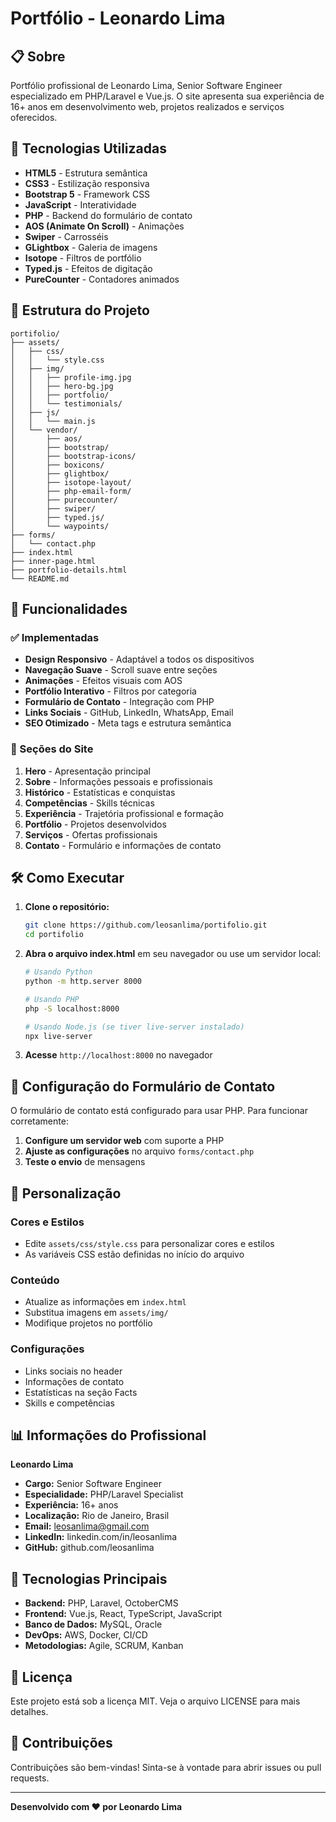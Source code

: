 # Portfólio - Leonardo Lima

## 📋 Sobre

Portfólio profissional de Leonardo Lima, Senior Software Engineer especializado em PHP/Laravel e Vue.js. O site apresenta sua experiência de 16+ anos em desenvolvimento web, projetos realizados e serviços oferecidos.

## 🚀 Tecnologias Utilizadas

- **HTML5** - Estrutura semântica
- **CSS3** - Estilização responsiva
- **Bootstrap 5** - Framework CSS
- **JavaScript** - Interatividade
- **PHP** - Backend do formulário de contato
- **AOS (Animate On Scroll)** - Animações
- **Swiper** - Carrosséis
- **GLightbox** - Galeria de imagens
- **Isotope** - Filtros de portfólio
- **Typed.js** - Efeitos de digitação
- **PureCounter** - Contadores animados

## 📁 Estrutura do Projeto

```
portifolio/
├── assets/
│   ├── css/
│   │   └── style.css
│   ├── img/
│   │   ├── profile-img.jpg
│   │   ├── hero-bg.jpg
│   │   ├── portfolio/
│   │   └── testimonials/
│   ├── js/
│   │   └── main.js
│   └── vendor/
│       ├── aos/
│       ├── bootstrap/
│       ├── bootstrap-icons/
│       ├── boxicons/
│       ├── glightbox/
│       ├── isotope-layout/
│       ├── php-email-form/
│       ├── purecounter/
│       ├── swiper/
│       ├── typed.js/
│       └── waypoints/
├── forms/
│   └── contact.php
├── index.html
├── inner-page.html
├── portfolio-details.html
└── README.md
```

## 🎯 Funcionalidades

### ✅ Implementadas
- **Design Responsivo** - Adaptável a todos os dispositivos
- **Navegação Suave** - Scroll suave entre seções
- **Animações** - Efeitos visuais com AOS
- **Portfólio Interativo** - Filtros por categoria
- **Formulário de Contato** - Integração com PHP
- **Links Sociais** - GitHub, LinkedIn, WhatsApp, Email
- **SEO Otimizado** - Meta tags e estrutura semântica

### 📱 Seções do Site
1. **Hero** - Apresentação principal
2. **Sobre** - Informações pessoais e profissionais
3. **Histórico** - Estatísticas e conquistas
4. **Competências** - Skills técnicas
5. **Experiência** - Trajetória profissional e formação
6. **Portfólio** - Projetos desenvolvidos
7. **Serviços** - Ofertas profissionais
8. **Contato** - Formulário e informações de contato

## 🛠️ Como Executar

1. **Clone o repositório:**
   ```bash
   git clone https://github.com/leosanlima/portifolio.git
   cd portifolio
   ```

2. **Abra o arquivo index.html** em seu navegador ou use um servidor local:
   ```bash
   # Usando Python
   python -m http.server 8000
   
   # Usando PHP
   php -S localhost:8000
   
   # Usando Node.js (se tiver live-server instalado)
   npx live-server
   ```

3. **Acesse** `http://localhost:8000` no navegador

## 📧 Configuração do Formulário de Contato

O formulário de contato está configurado para usar PHP. Para funcionar corretamente:

1. **Configure um servidor web** com suporte a PHP
2. **Ajuste as configurações** no arquivo `forms/contact.php`
3. **Teste o envio** de mensagens

## 🎨 Personalização

### Cores e Estilos
- Edite `assets/css/style.css` para personalizar cores e estilos
- As variáveis CSS estão definidas no início do arquivo

### Conteúdo
- Atualize as informações em `index.html`
- Substitua imagens em `assets/img/`
- Modifique projetos no portfólio

### Configurações
- Links sociais no header
- Informações de contato
- Estatísticas na seção Facts
- Skills e competências

## 📊 Informações do Profissional

**Leonardo Lima**
- **Cargo:** Senior Software Engineer
- **Especialidade:** PHP/Laravel Specialist
- **Experiência:** 16+ anos
- **Localização:** Rio de Janeiro, Brasil
- **Email:** leosanlima@gmail.com
- **LinkedIn:** linkedin.com/in/leosanlima
- **GitHub:** github.com/leosanlima

## 🔧 Tecnologias Principais

- **Backend:** PHP, Laravel, OctoberCMS
- **Frontend:** Vue.js, React, TypeScript, JavaScript
- **Banco de Dados:** MySQL, Oracle
- **DevOps:** AWS, Docker, CI/CD
- **Metodologias:** Agile, SCRUM, Kanban

## 📄 Licença

Este projeto está sob a licença MIT. Veja o arquivo LICENSE para mais detalhes.

## 🤝 Contribuições

Contribuições são bem-vindas! Sinta-se à vontade para abrir issues ou pull requests.

---

**Desenvolvido com ❤️ por Leonardo Lima**

